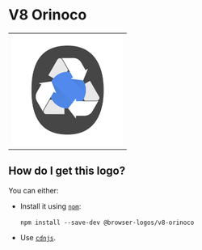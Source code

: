 # V8 Orinoco

<table>
    <tr height=230>
        <td>
            <a href="https://github.com/alrra/browser-logos/tree/f92577772df359546446c265d208c17e22744553/src/v8-orinoco">
                <img width=220 src="https://raw.githubusercontent.com/alrra/browser-logos/f92577772df359546446c265d208c17e22744553/src/v8-orinoco/v8-orinoco.svg?sanitize=true" alt="V8 Orinoco browser logo">
            </a>
        </td>
    </tr>
</table>

## How do I get this logo?

You can either:

* Install it using [`npm`][npm]:

  `npm install --save-dev @browser-logos/v8-orinoco`

* Use [`cdnjs`][cdnjs].

<!-- Link labels: -->

[cdnjs]: https://cdnjs.com/libraries/browser-logos
[npm]: https://www.npmjs.com/
